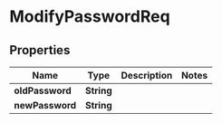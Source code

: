 

# ModifyPasswordReq


## Properties

| Name | Type | Description | Notes |
|------------ | ------------- | ------------- | -------------|
|**oldPassword** | **String** |  |  |
|**newPassword** | **String** |  |  |



